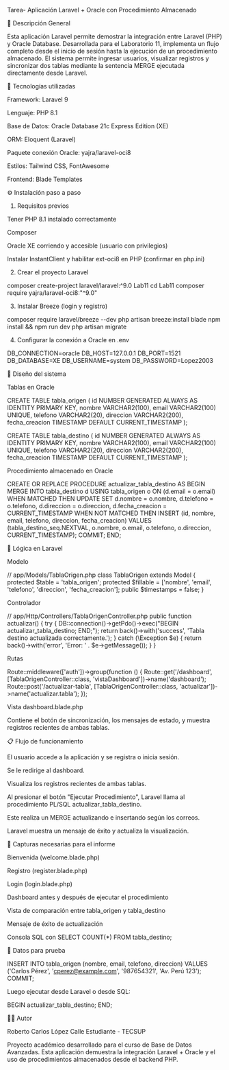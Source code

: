 Tarea- Aplicación Laravel + Oracle con Procedimiento Almacenado

🚀 Descripción General

Esta aplicación Laravel permite demostrar la integración entre Laravel (PHP) y Oracle Database. Desarrollada para el Laboratorio 11, implementa un flujo completo desde el inicio de sesión hasta la ejecución de un procedimiento almacenado. El sistema permite ingresar usuarios, visualizar registros y sincronizar dos tablas mediante la sentencia MERGE ejecutada directamente desde Laravel.

📂 Tecnologías utilizadas

Framework: Laravel 9

Lenguaje: PHP 8.1

Base de Datos: Oracle Database 21c Express Edition (XE)

ORM: Eloquent (Laravel)

Paquete conexión Oracle: yajra/laravel-oci8

Estilos: Tailwind CSS, FontAwesome

Frontend: Blade Templates

⚙️ Instalación paso a paso

1. Requisitos previos

Tener PHP 8.1 instalado correctamente

Composer

Oracle XE corriendo y accesible (usuario con privilegios)

Instalar InstantClient y habilitar ext-oci8 en PHP (confirmar en php.ini)

2. Crear el proyecto Laravel

composer create-project laravel/laravel:^9.0 Lab11
cd Lab11
composer require yajra/laravel-oci8:"^9.0"

3. Instalar Breeze (login y registro)

composer require laravel/breeze --dev
php artisan breeze:install blade
npm install && npm run dev
php artisan migrate

4. Configurar la conexión a Oracle en .env

DB_CONNECTION=oracle
DB_HOST=127.0.0.1
DB_PORT=1521
DB_DATABASE=XE
DB_USERNAME=system
DB_PASSWORD=Lopez2003

🔧 Diseño del sistema

Tablas en Oracle

CREATE TABLE tabla_origen (
id NUMBER GENERATED ALWAYS AS IDENTITY PRIMARY KEY,
nombre VARCHAR2(100),
email VARCHAR2(100) UNIQUE,
telefono VARCHAR2(20),
direccion VARCHAR2(200),
fecha_creacion TIMESTAMP DEFAULT CURRENT_TIMESTAMP
);

CREATE TABLE tabla_destino (
id NUMBER GENERATED ALWAYS AS IDENTITY PRIMARY KEY,
nombre VARCHAR2(100),
email VARCHAR2(100) UNIQUE,
telefono VARCHAR2(20),
direccion VARCHAR2(200),
fecha_creacion TIMESTAMP DEFAULT CURRENT_TIMESTAMP
);

Procedimiento almacenado en Oracle

CREATE OR REPLACE PROCEDURE actualizar_tabla_destino AS
BEGIN
MERGE INTO tabla_destino d
USING tabla_origen o ON (d.email = o.email)
WHEN MATCHED THEN
UPDATE SET
d.nombre = o.nombre,
d.telefono = o.telefono,
d.direccion = o.direccion,
d.fecha_creacion = CURRENT_TIMESTAMP
WHEN NOT MATCHED THEN
INSERT (id, nombre, email, telefono, direccion, fecha_creacion)
VALUES (tabla_destino_seq.NEXTVAL, o.nombre, o.email, o.telefono, o.direccion, CURRENT_TIMESTAMP);
COMMIT;
END;

🧠 Lógica en Laravel

Modelo

// app/Models/TablaOrigen.php
class TablaOrigen extends Model {
protected $table = 'tabla_origen';
protected $fillable = ['nombre', 'email', 'telefono', 'direccion', 'fecha_creacion'];
public $timestamps = false;
}

Controlador

// app/Http/Controllers/TablaOrigenController.php
public function actualizar() {
try {
DB::connection()->getPdo()->exec("BEGIN actualizar_tabla_destino; END;");
return back()->with('success', 'Tabla destino actualizada correctamente.');
} catch (\Exception $e) {
return back()->with('error', 'Error: ' . $e->getMessage());
}
}

Rutas

Route::middleware(['auth'])->group(function () {
Route::get('/dashboard', [TablaOrigenController::class, 'vistaDashboard'])->name('dashboard');
Route::post('/actualizar-tabla', [TablaOrigenController::class, 'actualizar'])->name('actualizar.tabla');
});

Vista dashboard.blade.php

Contiene el botón de sincronización, los mensajes de estado, y muestra registros recientes de ambas tablas.

📋 Flujo de funcionamiento

El usuario accede a la aplicación y se registra o inicia sesión.

Se le redirige al dashboard.

Visualiza los registros recientes de ambas tablas.

Al presionar el botón "Ejecutar Procedimiento", Laravel llama al procedimiento PL/SQL actualizar_tabla_destino.

Este realiza un MERGE actualizando e insertando según los correos.

Laravel muestra un mensaje de éxito y actualiza la visualización.

📸 Capturas necesarias para el informe

Bienvenida (welcome.blade.php)

Registro (register.blade.php)

Login (login.blade.php)

Dashboard antes y después de ejecutar el procedimiento

Vista de comparación entre tabla_origen y tabla_destino

Mensaje de éxito de actualización

Consola SQL con SELECT COUNT(\*) FROM tabla_destino;

🧪 Datos para prueba

INSERT INTO tabla_origen (nombre, email, telefono, direccion)
VALUES ('Carlos Pérez', 'cperez@example.com', '987654321', 'Av. Perú 123');
COMMIT;

Luego ejecutar desde Laravel o desde SQL:

BEGIN actualizar_tabla_destino; END;

🧑‍💻 Autor

Roberto Carlos López Calle
Estudiante - TECSUP

Proyecto académico desarrollado para el curso de Base de Datos Avanzadas. Esta aplicación demuestra la integración Laravel + Oracle y el uso de procedimientos almacenados desde el backend PHP.
